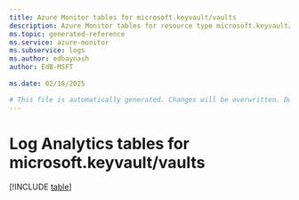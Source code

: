 ```yaml
---
title: Azure Monitor tables for microsoft.keyvault/vaults
description: Azure Monitor tables for resource type microsoft.keyvault/vaults
ms.topic: generated-reference
ms.service: azure-monitor
ms.subservice: logs
ms.author: edbaynash
author: EdB-MSFT
   
ms.date: 02/18/2025

# This file is automatically generated. Changes will be overwritten. Do not change this file directly.
---
```


# Log Analytics tables for microsoft.keyvault/vaults  

[!INCLUDE [table](~/reusable-content/ce-skilling/azure/includes/azure-monitor/reference/tables/microsoft-keyvault_vaults-include.md)]

